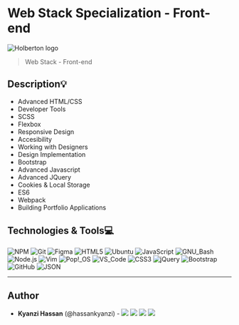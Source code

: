 # Web Stack Specialization - Front-end
![Holberton logo](https://www.alxafrica.com/wp-content/uploads/2022/01/header-logo.png)
> Web Stack - Front-end

## Description:bulb:
* Advanced HTML/CSS
* Developer Tools
* SCSS
* Flexbox
* Responsive Design
* Accesibility
* Working with Designers
* Design Implementation
* Bootstrap
* Advanced Javascript
* Advanced JQuery
* Cookies & Local Storage
* ES6
* Webpack
* Building Portfolio Applications

## Technologies & Tools:computer:

![NPM](https://img.shields.io/badge/≡-NPM-CB3837?&style=flat-square&logo=npm&logoColor=CB3837&labelColor=282828)
![Git](https://img.shields.io/badge/≡-Git-F05032?logo=git&style=flat-square&labelColor=282828)
![Figma](https://img.shields.io/badge/≡-Figma-F24E1E?logo=Figma&style=flat-square&labelColor=282828)
![HTML5](https://img.shields.io/badge/≡-HTML5-E34F26?&style=flat-square&logo=html5&labelColor=282828)
![Ubuntu](https://img.shields.io/badge/≡-Ubuntu-E95420?&style=flat-square&logo=Ubuntu&labelColor=282828)
![JavaScript](https://img.shields.io/badge/≡-JavaScript-F7DF1E?logo=javascript&style=flat-square&labelColor=282828)
![GNU_Bash](https://img.shields.io/badge/≡-GNU_Bash-4EAA25?logo=GNU-Bash&style=flat-square&labelColor=282828)
![Node.js](https://img.shields.io/badge/≡-Node.js-339933?logo=Node.js&style=flat-square&labelColor=282828)
![Vim](https://img.shields.io/badge/≡-Vim-019733?logo=Vim&style=flat-square&logoColor=019733&labelColor=282828)
![Pop!_OS](https://img.shields.io/badge/≡-Pop!_OS-48B9C7?logo=Pop_OS&style=flat-square&labelColor=282828)
![VS_Code](https://img.shields.io/badge/≡-VS_Code-007ACC?logo=visual-studio-code&style=flat-square&logoColor=007ACC&labelColor=282828)
![CSS3](https://img.shields.io/badge/≡-CSS3-1572B6?logo=CSS3&style=flat-square&logoColor=1572B6&labelColor=282828)
![jQuery](https://img.shields.io/badge/≡-jQuery-0769AD?logo=jQuery&style=flat-square&logoColor=0769AD&labelColor=282828)
![Bootstrap](https://img.shields.io/badge/≡-Bootstrap-7952B3?logo=Bootstrap&style=flat-square&labelColor=282828)
![GitHub](https://img.shields.io/badge/≡-GitHub-181717?logo=GitHub&style=flat-square&labelColor=282828)
![JSON](https://img.shields.io/badge/≡-JSON-000000?logo=JSON&style=flat-square&labelColor=282828)

---

## Author
* **Kyanzi Hassan** (@hassankyanzi) - [<img src="https://img.shields.io/badge/Portfolio-20d6fe.svg?&style=plastic"/>](https://hassankyanzi.github.io/hassankyanzi/)
  [<img src="https://img.shields.io/badge/Twitter-1DA1F2.svg?&style=plastic&logo=twitter&logoColor=white"/>](https://x.com/hassan_kyanzi)
  [<img src="https://img.shields.io/badge/Linkedin-0A66C2.svg?&style=plastic&logo=linkedin&logoColor=white"/>](https://www.linkedin.com/in/kyanzi-hassan-6703455b/)
  [<img src="https://img.shields.io/badge/GitHub-181717.svg?&style=plastic&logo=github&logoColor=white"/>](https://github.com/hassankyanzi)

